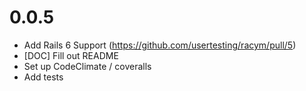 # 0.0.5

- Add Rails 6 Support (https://github.com/usertesting/racym/pull/5)
- [DOC] Fill out README
- Set up CodeClimate / coveralls
- Add tests
